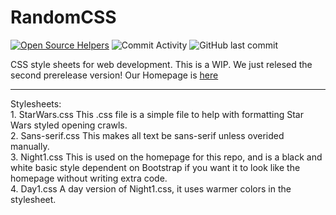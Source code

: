 # RandomCSS
[![Open Source Helpers](https://www.codetriage.com/leia286/randomcss/badges/users.svg)](https://www.codetriage.com/leia286/randomcss) ![Commit Activity](https://img.shields.io/github/commit-activity/m/Leia286/RandomCSS?style=plastic) ![GitHub last commit](https://img.shields.io/github/last-commit/Leia286/RandomCSS?style=plastic)

CSS style sheets for web development.
This is a WIP. We just relesed the second prerelease version!
Our Homepage is <a href="https://leia286.github.io/CSS-Home.html">here</a>
<hr>
Stylesheets:<br>
1. StarWars.css This .css file is a simple file to help with formatting Star Wars styled opening crawls.
<br>
2. Sans-serif.css This makes all text be sans-serif unless overided manually.
<br>
3. Night1.css This is used on the homepage for this repo, and is a black and white basic style dependent on Bootstrap if you want it to look like the homepage without writing extra code.
<br>
4. Day1.css A day version of Night1.css, it uses warmer colors in the stylesheet.
